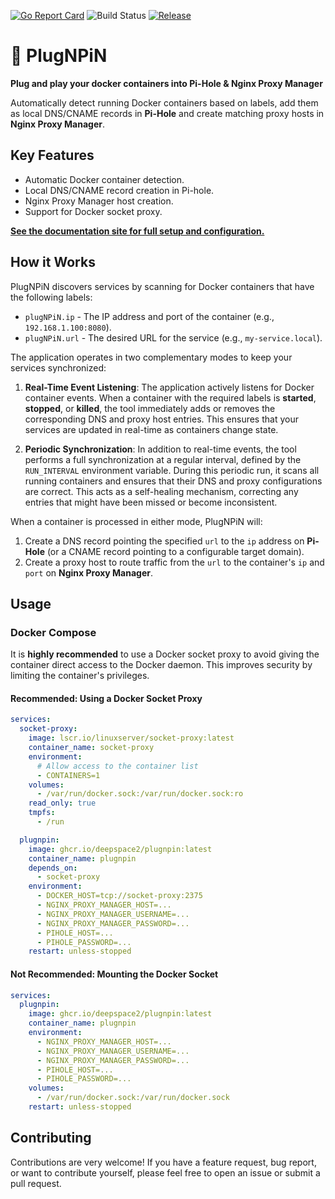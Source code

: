[![Go Report Card](https://goreportcard.com/badge/github.com/DeepSpace2/PlugNPiN)](https://goreportcard.com/report/github.com/DeepSpace2/PlugNPiN)
![Build Status](https://github.com/DeepSpace2/PlugNPiN/actions/workflows/release.yml/badge.svg)
[![Release](https://img.shields.io/github/v/release/DeepSpace2/PlugNPiN)](https://github.com/DeepSpace2/PlugNPiN/releases)

# 🔌 PlugNPiN

**Plug and play your docker containers into Pi-Hole & Nginx Proxy Manager**

Automatically detect running Docker containers based on labels, add them
as local DNS/CNAME records in **Pi-Hole** and create matching proxy hosts in
**Nginx Proxy Manager**.

## Key Features

- Automatic Docker container detection.
- Local DNS/CNAME record creation in Pi-hole.
- Nginx Proxy Manager host creation.
- Support for Docker socket proxy.

**[See the documentation site for full setup and configuration.](https://deepspace2.github.io/PlugNPiN)**

## How it Works

PlugNPiN discovers services by scanning for Docker containers that have the following labels:

- `plugNPiN.ip` - The IP address and port of the container (e.g., `192.168.1.100:8080`).
- `plugNPiN.url` - The desired URL for the service (e.g., `my-service.local`).

The application operates in two complementary modes to keep your services synchronized:

1. **Real-Time Event Listening**: The application actively listens for Docker container events. When a container with the required labels is **started**, **stopped**, or **killed**, the tool immediately adds or removes the corresponding DNS and proxy host entries. This ensures that your services are updated in real-time as containers change state.

2. **Periodic Synchronization**: In addition to real-time events, the tool performs a full synchronization at a regular interval, defined by the `RUN_INTERVAL` environment variable. During this periodic run, it scans all running containers and ensures that their DNS and proxy configurations are correct. This acts as a self-healing mechanism, correcting any entries that might have been missed or become inconsistent.

When a container is processed in either mode, PlugNPiN will:

1. Create a DNS record pointing the specified `url` to the `ip` address on **Pi-Hole** (or a CNAME record pointing to a configurable target domain).
2. Create a proxy host to route traffic from the `url` to the container's `ip` and `port` on **Nginx Proxy Manager**.

## Usage

### Docker Compose

It is **highly recommended** to use a Docker socket proxy to avoid giving the container direct access to the Docker daemon. This improves security by limiting the container's privileges.

#### Recommended: Using a Docker Socket Proxy

```yaml
services:
  socket-proxy:
    image: lscr.io/linuxserver/socket-proxy:latest
    container_name: socket-proxy
    environment:
      # Allow access to the container list
      - CONTAINERS=1
    volumes:
      - /var/run/docker.sock:/var/run/docker.sock:ro
    read_only: true
    tmpfs:
      - /run

  plugnpin:
    image: ghcr.io/deepspace2/plugnpin:latest
    container_name: plugnpin
    depends_on:
      - socket-proxy
    environment:
      - DOCKER_HOST=tcp://socket-proxy:2375
      - NGINX_PROXY_MANAGER_HOST=...
      - NGINX_PROXY_MANAGER_USERNAME=...
      - NGINX_PROXY_MANAGER_PASSWORD=...
      - PIHOLE_HOST=...
      - PIHOLE_PASSWORD=...
    restart: unless-stopped
```

#### Not Recommended: Mounting the Docker Socket

```yaml
services:
  plugnpin:
    image: ghcr.io/deepspace2/plugnpin:latest
    container_name: plugnpin
    environment:
      - NGINX_PROXY_MANAGER_HOST=...
      - NGINX_PROXY_MANAGER_USERNAME=...
      - NGINX_PROXY_MANAGER_PASSWORD=...
      - PIHOLE_HOST=...
      - PIHOLE_PASSWORD=...
    volumes:
      - /var/run/docker.sock:/var/run/docker.sock
    restart: unless-stopped
```

## Contributing

Contributions are very welcome! If you have a feature request, bug report, or want to contribute yourself, please feel free to open an issue or submit a pull request.
